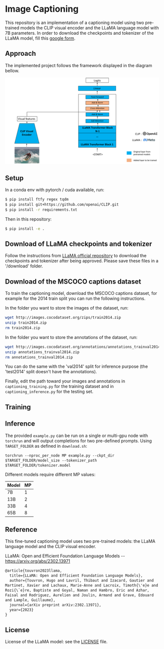 # Image Captioning 

This repository is an implementation of a captioning model using two pre-trained models the CLIP visual encoder and the
LLaMA language model with 7B parameters.
In order to download the checkpoints and tokenizer of the LLaMA model, fill this [google form](https://forms.gle/jk851eBVbX1m5TAv5).


## Approach

The implemented project follows the framework displayed in the diagram bellow.

![](./img/diagram_captioning_model.png)


## Setup

In a conda env with pytorch / cuda available, run:
``` bash
$ pip install ftfy regex tqdm
$ pip install git+https://github.com/openai/CLIP.git
$ pip install -r requirements.txt
```
Then in this repository:
``` bash
$ pip install -e .
```

## Download of LLaMA checkpoints and tokenizer

Follow the instructions from [LLaMA official repository](https://github.com/facebookresearch/llama/tree/llama_v1) to download 
the checkpoints and tokenizer after being approved.
Please save these files in a '/download' folder.

## Download of the MSCOCO captions dataset
To train the captioning model, download the MSCOCO captions dataset, for example for the 2014 train split you can run
the following instructions.

In the folder you want to store the images of the dataset, run:
``` bash
wget http://images.cocodataset.org/zips/train2014.zip
unzip train2014.zip
rm train2014.zip
```

In the folder you want to store the annotations of the dataset, run:
```  bash
wget http://images.cocodataset.org/annotations/annotations_trainval2014.zip
unzip annotations_trainval2014.zip
rm annotations_trainval2014.zip
```

You can do the same with the 'val2014' split for inference purpose (the 'test2014' split doesn't have the annotations).

Finally, edit the path toward your images and annotations in `captioning_training.py` for the training dataset and in 
`captioning_inference.py` for the testing set.
##  Training

## Inference

The provided `example.py` can be run on a single or multi-gpu node with `torchrun` and will output completions for two pre-defined prompts. Using `TARGET_FOLDER` as defined in `download.sh`:
```
torchrun --nproc_per_node MP example.py --ckpt_dir $TARGET_FOLDER/model_size --tokenizer_path $TARGET_FOLDER/tokenizer.model
```

Different models require different MP values:

|  Model | MP |
|--------|----|
| 7B     | 1  |
| 13B    | 2  |
| 33B    | 4  |
| 65B    | 8  |



## Reference

This fine-tuned captioning model uses two pre-trained models: the LLaMA language model and the CLIP visual encoder.



LLaMA: Open and Efficient Foundation Language Models -- https://arxiv.org/abs/2302.13971

```
@article{touvron2023llama,
  title={LLaMA: Open and Efficient Foundation Language Models},
  author={Touvron, Hugo and Lavril, Thibaut and Izacard, Gautier and Martinet, Xavier and Lachaux, Marie-Anne and Lacroix, Timoth{\'e}e and Rozi{\`e}re, Baptiste and Goyal, Naman and Hambro, Eric and Azhar, Faisal and Rodriguez, Aurelien and Joulin, Armand and Grave, Edouard and Lample, Guillaume},
  journal={arXiv preprint arXiv:2302.13971},
  year={2023}
}
```


## License
License of the LLaMA model: see the [LICENSE](LICENSE) file.
